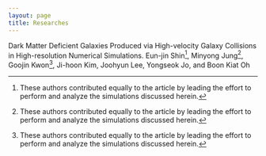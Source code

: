 ```yaml
---
layout: page
title: Researches
---
```


Dark Matter Deficient Galaxies Produced via High-velocity Galaxy Collisions in High-resolution Numerical Simulations. Eun-jin Shin[^1], Minyong Jung[^1], Goojin Kwon[^1], Ji-hoon Kim, Joohyun Lee, Yongseok Jo, and Boon Kiat Oh

[^1]: These authors contributed equally to the article by leading the effort to perform and analyze the simulations discussed herein.